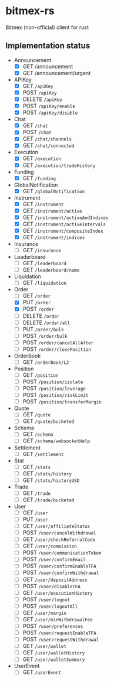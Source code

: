 # bitmex-rs
Bitmex (non-official) client for rust

## Implementation status

- Announcement
  - [x] GET /announcement
  - [x] GET /announcement/urgent
- APIKey
  - [x] GET `/apiKey`
  - [x] POST `/apiKey`
  - [x] DELETE `/apiKey`
  - [x] POST `/apiKey/enable`
  - [x] POST `/apiKey/disable`
- Chat
  - [x] GET `/chat`
  - [x] POST `/chat`
  - [x] GET `/chat/channels`
  - [x] GET `/chat/connected`
- Execution
  - [x] GET `/execution`
  - [x] GET `/execution/tradeHistory`
- Funding
  - [x] GET `/funding`
- GlobalNotification
  - [x] GET `/globalNotification`
- Instrument
  - [x] GET `/instrument`
  - [x] GET `/instrument/active`
  - [x] GET `/instrument/activeAndIndices`
  - [x] GET `/instrument/activeIntervals`
  - [x] GET `/instrument/compositeIndex`
  - [x] GET `/instrument/indices`
- Insurance
  - [ ] GET `/insurance`
- Leaderboard
  - [ ] GET `/leaderboard`
  - [ ] GET `/leaderboard/name`
- Liquidation
  - [ ] GET `/liquidation`
- Order
  - [ ] GET `/order`
  - [x] PUT `/order`
  - [x] POST `/order`
  - [ ] DELETE `/order`
  - [ ] DELETE `/order/all`
  - [ ] PUT `/order/bulk`
  - [ ] POST `/order/bulk`
  - [ ] POST `/order/cancelAllAfter`
  - [ ] POST `/order/closePosition`
- OrderBook
  - [ ] GET `/orderBook/L2`
- Position
  - [ ] GET `/position`
  - [ ] POST `/position/isolate`
  - [ ] POST `/position/leverage`
  - [ ] POST `/position/riskLimit`
  - [ ] POST `/position/transferMargin`
- Quote
  - [ ] GET `/quote`
  - [ ] GET `/quote/bucketed`
- Schema
  - [ ] GET `/schema`
  - [ ] GET `/schema/websocketHelp`
- Settlement
  - [ ] GET `/settlement`
- Stat
  - [ ] GET `/stats`
  - [ ] GET `/stats/history`
  - [ ] GET `/stats/historyUSD`
- Trade
  - [ ] GET `/trade`
  - [ ] GET `/trade/bucketed`
- User
  - [ ] GET `/user`
  - [ ] PUT `/user`
  - [ ] GET `/user/affiliateStatus`
  - [ ] POST `/user/cancelWithdrawal`
  - [ ] GET `/user/checkReferralCode`
  - [ ] GET `/user/commission`
  - [ ] POST `/user/communicationToken`
  - [ ] POST `/user/confirmEmail`
  - [ ] POST `/user/confirmEnableTFA`
  - [ ] POST `/user/confirmWithdrawal`
  - [ ] GET `/user/depositAddress`
  - [ ] POST `/user/disableTFA`
  - [ ] GET `/user/executionHistory`
  - [ ] POST `/user/logout`
  - [ ] POST `/user/logoutAll`
  - [ ] GET `/user/margin`
  - [ ] GET `/user/minWithdrawalFee`
  - [ ] POST `/user/preferences`
  - [ ] POST `/user/requestEnableTFA`
  - [ ] POST `/user/requestWithdrawal`
  - [ ] GET `/user/wallet`
  - [ ] GET `/user/walletHistory`
  - [ ] GET `/user/walletSummary`
- UserEvent
  - [ ] GET `/userEvent`